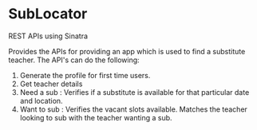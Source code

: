 # SubLocator
REST APIs using Sinatra

Provides the APIs for providing an app which is used to find a substitute teacher.  The API's can do the following:
1. Generate the profile for first time users.
2. Get teacher details
3. Need a sub : Verifies if a substitute is available for that particular date and location.
4. Want to sub : Verifies the vacant slots available. Matches the teacher looking to sub with the teacher wanting a sub.
